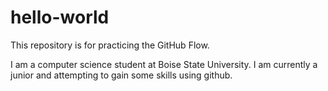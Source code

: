 # hello-world
This repository is for practicing the GitHub Flow.

I am a computer science student at Boise State University. I am currently a junior and attempting to gain some skills using github.
